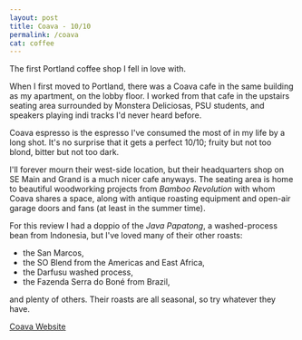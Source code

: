 ```yaml
---
layout: post
title: Coava - 10/10
permalink: /coava
cat: coffee
---
```


The first Portland coffee shop I fell in love with.

When I first moved to Portland, there was a Coava cafe in the same building as my apartment, on the lobby floor.
I worked from that cafe in the upstairs seating area surrounded by Monstera Deliciosas, PSU students, and speakers playing indi tracks I'd never heard before.

Coava espresso is the espresso I've consumed the most of in my life by a long shot.
It's no surprise that it gets a perfect 10/10; fruity but not too blond, bitter but not too dark.

I'll forever mourn their west-side location, but their headquarters shop on SE Main and Grand is a much nicer cafe anyways.
The seating area is home to beautiful woodworking projects from *Bamboo Revolution* with whom Coava shares a space, along with antique roasting equipment and open-air garage doors and fans (at least in the summer time).

For this review I had a doppio of the *Java Papatong*, a washed-process bean from Indonesia, but I've loved many of their other roasts:

- the San Marcos,
- the SO Blend from the Americas and East Africa,
- the Darfusu washed process,
- the Fazenda Serra do Boné from Brazil,

and plenty of others. Their roasts are all seasonal, so try whatever they have.

[Coava Website](https://coavacoffee.com/)
